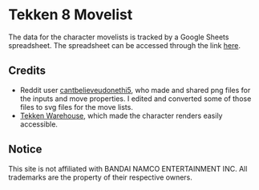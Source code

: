 # Tekken 8 Movelist

The data for the character movelists is tracked by a Google Sheets spreadsheet. The spreadsheet can be accessed through the link [here](https://docs.google.com/spreadsheets/d/1qb2X92O86BvbR7C-aTkpbOAvJHJPS7bhLn3czrIXiP0/edit?usp=sharing).


## Credits

- Reddit user [cantbelieveudonethi5](https://www.reddit.com/user/cantbelieveudonethi5/), who made and shared png files for the inputs and move properties. I edited and converted some of those files to svg files for the move lists.
- [Tekken Warehouse](https://tekkenwarehouse.com/), which made the character renders easily accessible.

## Notice

This site is not affiliated with BANDAI NAMCO ENTERTAINMENT INC.
All trademarks are the property of their respective owners.
